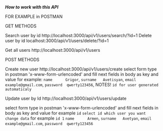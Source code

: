 *****How to work with this API*****

FOR EXAMPLE in POSTMAN

 GET METHODS
 
Search user by id
http://localhost:3000/api/v1/users/search/?id=1
Delete user by id 
localhost:3000/api/v1/users/delete/?id=1

Get all users
http://localhost:3000/api/v1/users


POST METHODS

Create new user 
http://localhost:3000/api/v1/users/create
select form type in postman 'x-www-form-urlencoded'
and fill next fields in body
as key and value for example:
`name      Grigor`,
`surname   Avetisyan`,
`email     example@gmail.com`,
`password  qwerty123456`,
NOTES! `id for user generated automaticaly`

Update user by Id
http://localhost:3000/api/v1/users/update

select form type in postman 'x-www-form-urlencoded'
and fill next fields in body
as key and value for example
`id` `select id which user you want change data` for example `id 1`
`name      Armen`,
`surname   Avetyan`,
`email     example@gmail.com`,
`password  qwerty123456`

